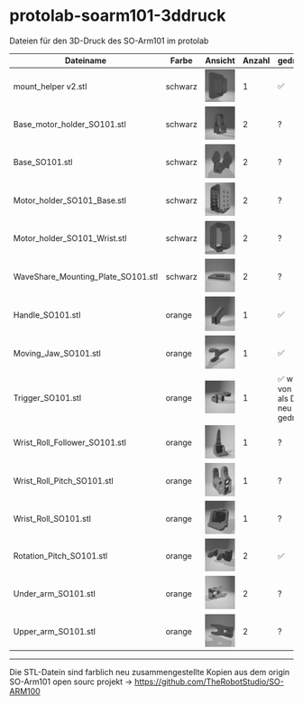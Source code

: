 # protolab-soarm101-3ddruck
Dateien für den 3D-Druck des SO-Arm101 im protolab

Dateiname | Farbe |Ansicht |Anzahl | gedruckt |
|---|---|---|---|---|
mount_helper v2.stl | schwarz |![mount helper](/docs/assets/mount_helper_black.png)| 1| ✅
Base_motor_holder_SO101.stl|schwarz|![](/docs/assets/Base_motor_holder_SO101_black.png)|2|?
Base_SO101.stl|schwarz|![](/docs/assets/Base_SO101_black.png)|2|?
Motor_holder_SO101_Base.stl|schwarz|![](/docs/assets/Motor_holder_SO101_Base_black.png)|2|?
Motor_holder_SO101_Wrist.stl|schwarz|![](/docs/assets/Motor_holder_SO101_Wrist_black.png)|2|?
WaveShare_Mounting_Plate_SO101.stl|schwarz|![](/docs/assets/WaveShare_Mounting_Plate_SO101_black.png)|2|?
Handle_SO101.stl|orange|![](/docs/assets/Handle_SO101_orange.png)|1|✅
Moving_Jaw_SO101.stl|orange|![](/docs/assets/Moving_Jaw_SO101_orange.png)|1|✅
Trigger_SO101.stl|orange|![](/docs/assets/Trigger_SO101_orange.png)|1|✅ wird von Jens als Demo neu gedruckt
Wrist_Roll_Follower_SO101.stl|orange|![](/docs/assets/Wrist_Roll_Follower_SO101_orange.png)|1|?
Wrist_Roll_Pitch_SO101.stl|orange|![](/docs/assets/Wrist_Roll_Pitch_SO101_orange.png)|1|?
Wrist_Roll_SO101.stl|orange|![](/docs/assets/Wrist_Roll_SO101_orange.png)|1|?
Rotation_Pitch_SO101.stl|orange|![](/docs/assets/Rotation_Pitch_SO101_orange.png)|2|✅
Under_arm_SO101.stl|orange|![](/docs/assets/Under_arm_SO101_orange.png)|2|?
Upper_arm_SO101.stl|orange|![](/docs/assets/Upper_arm_SO101_orange.png)|2|?

---

Die STL-Datein sind farblich neu zusammengestellte Kopien aus dem origin SO-Arm101 open sourc projekt -> https://github.com/TheRobotStudio/SO-ARM100
